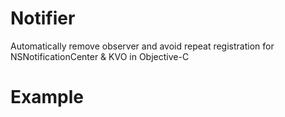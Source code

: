 # Notifier
Automatically remove observer and avoid repeat registration for NSNotificationCenter &amp; KVO in Objective-C

# Example

